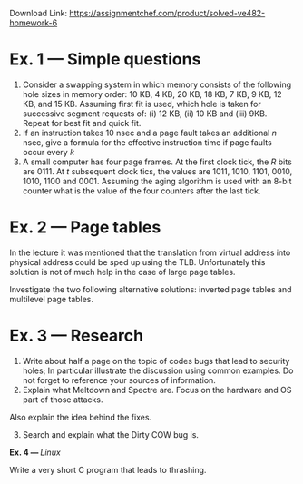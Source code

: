 Download Link: https://assignmentchef.com/product/solved-ve482-homework-6
<br>
<h1><strong>Ex. 1 — </strong>Simple questions</h1>

<ol>

 <li>Consider a swapping system in which memory consists of the following hole sizes in memory order: 10 KB, 4 KB, 20 KB, 18 KB, 7 KB, 9 KB, 12 KB, and 15 KB. Assuming first fit is used, which hole is taken for successive segment requests of: (i) 12 KB, (ii) 10 KB and (iii) 9KB. Repeat for best fit and quick fit.</li>

 <li>If an instruction takes 10 nsec and a page fault takes an additional <em>n </em>nsec, give a formula for the effective instruction time if page faults occur every <em>k </em></li>

 <li>A small computer has four page frames. At the first clock tick, the <em>R </em>bits are 0111. At <em>t </em>subsequent clock tics, the values are 1011, 1010, 1101, 0010, 1010, 1100 and 0001. Assuming the aging algorithm is used with an 8-bit counter what is the value of the four counters after the last tick.</li>

</ol>

<h1><strong>Ex. 2 — </strong>Page tables</h1>

In the lecture it was mentioned that the translation from virtual address into physical address could be sped up using the TLB. Unfortunately this solution is not of much help in the case of large page tables.

Investigate the two following alternative solutions: inverted page tables and multilevel page tables.

<h1><strong>Ex. 3 — </strong>Research</h1>

<ol>

 <li>Write about half a page on the topic of codes bugs that lead to security holes; In particular illustrate the discussion using common examples. Do not forget to reference your sources of information.</li>

 <li>Explain what Meltdown and Spectre are. Focus on the hardware and OS part of those attacks.</li>

</ol>

Also explain the idea behind the fixes.

<ol start="3">

 <li>Search and explain what the Dirty COW bug is.</li>

</ol>

<strong>Ex. 4 — </strong><em>Linux</em>

Write a very short C program that leads to thrashing.